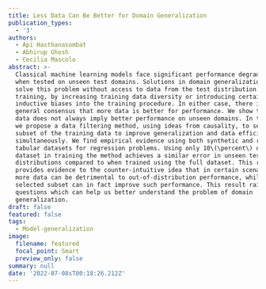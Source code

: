 ```yaml
---
title: Less Data Can Be Better for Domain Generalization
publication_types:
  - '3'
authors:
  - Api Hasthanasombat
  - Abhirup Ghosh
  - Cecilia Mascolo
abstract: >-
  Classical machine learning models face significant performance degradation
  when tested on unseen test domains. Solutions in domain generalization aim to
  solve this problem without access to data from the test distribution during
  training, by increasing training data diversity or introducing certain
  inductive biases into the training procedure. In either case, there is a
  general consensus that more data is better for performance. We show that more
  data does not always imply better performance on unseen domains. In this paper
  we propose a data filtering method, using ideas from causality, to select a
  subset of the training data to improve generalization and data efficiency
  simultaneously. We find empirical evidence using both synthetic and real world
  tabular datasets for regression problems. Using only 10\(\percent\) of the
  dataset in training the method achieves a similar error in unseen test
  distributions compared to when trained using the full dataset. This result
  provides evidence to the counter-intuitive idea that in certain scenarios,
  more data can be detrimental to out-of-distribution performance, whilst a
  selected subset can in fact improve such performance. This result raises
  questions which can help us better understand the problem of domain
  generalization.
draft: false
featured: false
tags:
  - Model-generalization
image:
  filename: featured
  focal_point: Smart
  preview_only: false
summary: null
date: '2022-07-08sT00:18:26.212Z'
---
```

